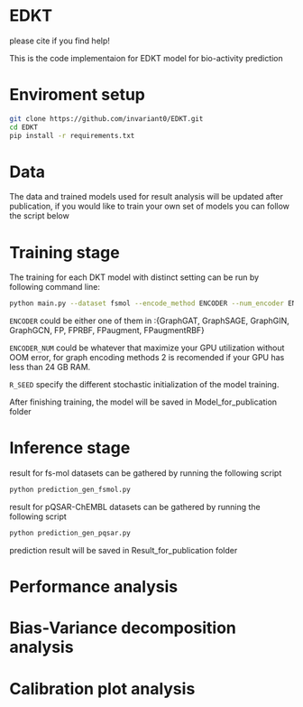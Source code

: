 # EDKT

please cite if you find help!

This is the code implementaion for EDKT model for bio-activity prediction

# Enviroment setup 

```bash  
git clone https://github.com/invariant0/EDKT.git
cd EDKT  
pip install -r requirements.txt  
``` 

# Data 

The data and trained models used for result analysis will be updated after publication, if you would like to train your own set of models you can follow the script below

# Training stage

The training for each DKT model with distinct setting can be run by following command line:

```bash 
python main.py --dataset fsmol --encode_method ENCODER --num_encoder ENCODER_NUM --random_seed R_SEED
``` 

`ENCODER` could be either one of them in :{GraphGAT, GraphSAGE, GraphGIN, GraphGCN, FP, FPRBF, FPaugment, FPaugmentRBF}

`ENCODER_NUM` could be whatever that maximize your GPU utilization without OOM error, for graph encoding methods 2 is recomended if your GPU has less than 24 GB RAM.

`R_SEED` specify the different stochastic initialization of the model training. 

After finishing training, the model will be saved in Model_for_publication folder

# Inference stage

result for fs-mol datasets can be gathered by running the following script
```bash
python prediction_gen_fsmol.py
```
result for pQSAR-ChEMBL datasets can be gathered by running the following script
```bash
python prediction_gen_pqsar.py
```
prediction result will be saved in Result_for_publication folder 

# Performance analysis 


# Bias-Variance decomposition analysis


# Calibration plot analysis 







